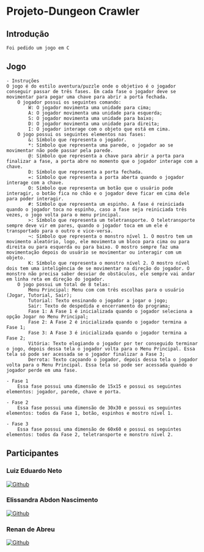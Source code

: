 # Projeto-Dungeon Crawler

## Introdução

    Foi pedido um jogo em C 

    
## Jogo

    - Instruções 
    O jogo é do estilo aventura/puzzle onde o objetivo é o jogador conseguir passar de três fases. Em cada fase o jogador deve se movimentar para pegar uma chave para abrir a porta fechada.
        O jogador possui os seguintes comando:
            W: O jogador movimenta uma unidade para cima;
            A: O jogador movimenta uma unidade para esquerda;
            S: O jogador movimenta uma unidade para baixo;
            D: O jogador movimenta uma unidade para direita;
            I: O jogador interage com o objeto que está em cima.
        O jogo possui os seguintes elementos nas fases:
            &: Símbolo que representa o jogador.
            *: Símbolo que representa uma parede, o jogador ao se movimentar não pode passar pela parede.
            @: Símbolo que representa a chave para abrir a porta para finalizar a fase, a porta abre no momento que o jogador interage com a chave.
            D: Símbolo que representa a porta fechada.
            =: Símbolo que representa a porta aberta quando o jogador interage com a chave.
            O: Símbolo que representa um botão que o usuário pode interagir, o botão fica no chão e o jogador deve ficar em cima dele para poder interagir.
            #: Símbolo que representa um espinho. A fase é reiniciada quando o jogador toca no espinho, caso a fase seja reiniciada três vezes, o jogo volta para o menu principal.
            >: Símbolo que representa um teletransporte. O teletransporte sempre deve vir em pares, quando o jogador toca em um ele é transportado para o outro e vice-versa.
            ¬: Símbolo que representa o monstro nível 1. O mostro tem um movimento aleatório, logo, ele movimenta um bloco para cima ou para direita ou para esquerda ou para baixo. O mostro sempre faz uma movimentação depois do usuário se movimentar ou interagir com um objeto.
            K: Símbolo que representa o monstro nível 2. O mostro nível dois tem uma inteligência de se movimentar na direção do jogador. O monstro não precisa saber desviar de obstáculos, ele sempre vai andar em linha reta em direção do jogador.
        O jogo possui um total de 8 telas:
            Menu Principal: Menu com com três escolhas para o usuário (Jogar, Tutorial, Sair);
            Tutorial: Texto ensinando o jogador a jogar o jogo;
            Sair: Texto de despedida e encerramento do programa;
            Fase 1: A Fase 1 é inicializada quando o jogador seleciona a opção Jogar no Menu Principal;
            Fase 2: A Fase 2 é inicializada quando o jogador termina a Fase 1;
            Fase 3: A Fase 3 é inicializada quando o jogador termina a Fase 2;
            Vitória: Texto elogiando o jogador por ter conseguido terminar o jogo, depois dessa tela o jogador volta para o Menu Principal. Essa tela só pode ser acessada se o jogador finalizar a Fase 3;
            Derrota: Texto caçoando o jogador, depois dessa tela o jogador volta para o Menu Principal. Essa tela só pode ser acessada quando o jogador perde em uma fase. 

    - Fase 1
        Essa fase possui uma dimensão de 15x15 e possui os seguintes elementos: jogador, parede, chave e porta.

    - Fase 2
        Essa fase possui uma dimensão de 30x30 e possui os seguintes elementos: todos da Fase 1, botão, espinhos e mostro nível 1.

    - Fase 3
        Essa fase possui uma dimensão de 60x60 e possui os seguintes elementos: todos da Fase 2, teletransporte e monstro nível 2.

## Participantes

### Luiz Eduardo Neto

[![Github](https://img.shields.io/badge/GitHub-100000?style=for-the-badge&logo=github&logoColor=white)](https://github.com/LuizEdNeto05) 

###  Elissandra Abdon Nascimento

[![Github](https://img.shields.io/badge/GitHub-100000?style=for-the-badge&logo=github&logoColor=white)](https://github.com/elisabdon) 


### Renan de Abreu

[![Github](https://img.shields.io/badge/GitHub-100000?style=for-the-badge&logo=github&logoColor=white)](https://github.com/RenanAbreu09)

